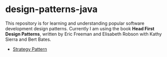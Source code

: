 # design-patterns-java

This repository is for learning and understanding popular software development design patterns. Currently I am using the book **Head First Design Patterns**, written by Eric Freeman and Elisabeth Robson with Kathy Sierra and Bert Bates.

* [Strategy Pattern](https://github.com/cyenciso/design-patterns-java/tree/main/design-patterns/Strategy-Pattern)
